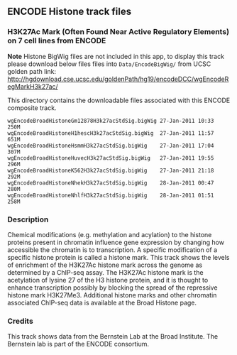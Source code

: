 ## ENCODE Histone track files

### H3K27Ac Mark (Often Found Near Active Regulatory Elements) on 7 cell lines from ENCODE

**Note**
Histone BigWig files are not included in this app, to display this track please download below files
files into `Data/EncodeBigWig/` from UCSC golden path link: 
http://hgdownload.cse.ucsc.edu/goldenPath/hg19/encodeDCC/wgEncodeRegMarkH3k27ac/


This directory contains the downloadable files associated with this ENCODE
composite track.

```
wgEncodeBroadHistoneGm12878H3k27acStdSig.bigWig 27-Jan-2011 10:33  250M  
wgEncodeBroadHistoneH1hescH3k27acStdSig.bigWig  27-Jan-2011 11:57  651M  
wgEncodeBroadHistoneHsmmH3k27acStdSig.bigWig    27-Jan-2011 17:04  307M  
wgEncodeBroadHistoneHuvecH3k27acStdSig.bigWig   27-Jan-2011 19:55  296M  
wgEncodeBroadHistoneK562H3k27acStdSig.bigWig    27-Jan-2011 21:18  292M  
wgEncodeBroadHistoneNhekH3k27acStdSig.bigWig    28-Jan-2011 00:47  280M  
wgEncodeBroadHistoneNhlfH3k27acStdSig.bigWig    28-Jan-2011 01:51  258M
```

### Description

Chemical modifications (e.g. methylation and acylation) to the histone proteins present in chromatin influence gene expression by changing how accessible the chromatin is to transcription. A specific modification of a specific histone protein is called a histone mark. This track shows the levels of enrichment of the H3K27Ac histone mark across the genome as determined by a ChIP-seq assay. The H3K27Ac histone mark is the acetylation of lysine 27 of the H3 histone protein, and it is thought to enhance transcription possibly by blocking the spread of the repressive histone mark H3K27Me3. Additional histone marks and other chromatin associated ChIP-seq data is available at the Broad Histone page.

### Credits

This track shows data from the Bernstein Lab at the Broad Institute. The Bernstein lab is part of the ENCODE consortium.

